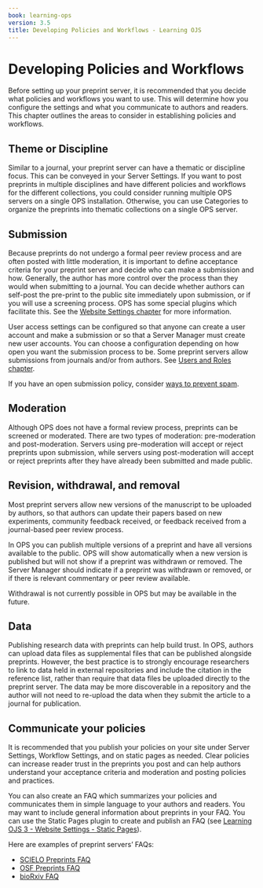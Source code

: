```yaml
---
book: learning-ops
version: 3.5
title: Developing Policies and Workflows - Learning OJS
---
```

# Developing Policies and Workflows

Before setting up your preprint server, it is recommended that you decide what policies and workflows you want to use. This will determine how you configure the settings and what you communicate to authors and readers. This chapter outlines the areas to consider in establishing policies and workflows.

## Theme or Discipline

Similar to a journal, your preprint server can have a thematic or discipline focus. This can be conveyed in your Server Settings. If you want to post preprints in multiple disciplines and have different policies and workflows for the different collections, you could consider running multiple OPS servers on a single OPS installation. Otherwise, you can use Categories to organize the preprints into thematic collections on a single OPS server.

## Submission

Because preprints do not undergo a formal peer review process and are often posted with little moderation, it is important to define acceptance criteria for your preprint server and decide who can make a submission and how. Generally, the author has more control over the process than they would when submitting to a journal. You can decide whether authors can self-post the pre-print to the public site immediately upon submission, or if you will use a screening process. OPS has some special plugins which facilitate this. See the [Website Settings chapter](./setup#website-settings) for more information.

User access settings can be configured so that anyone can create a user account and make a submission or so that a Server Manager must create new user accounts. You can choose a configuration depending on how open you want the submission process to be. Some preprint servers allow submissions from journals and/or from authors. See [Users and Roles chapter](./users-roles).

If you have an open submission policy, consider [ways to prevent spam](/admin-guide/en/securing-your-system#managing-spam).

## Moderation

Although OPS does not have a formal review process, preprints can be screened or moderated. There are two types of moderation: pre-moderation and post-moderation. Servers using pre-moderation will accept or reject preprints upon submission, while servers using post-moderation will accept or reject preprints after they have already been submitted and made public.

## Revision, withdrawal, and removal

Most preprint servers allow new versions of the manuscript to be uploaded by authors, so that authors can update their papers based on new experiments, community feedback received, or feedback received from a journal-based peer review process.

In OPS you can publish multiple versions of a preprint and have all versions available to the public. OPS will show automatically when a new version is published but will not show if a preprint was withdrawn or removed. The Server Manager should indicate if a preprint was withdrawn or removed, or if there is relevant commentary or peer review available.

Withdrawal is not currently possible in OPS but may be available in the future.

## Data

Publishing research data with preprints can help build trust. In OPS, authors can upload data files as supplemental files that can be published alongside preprints. However, the best practice is to strongly encourage researchers to link to data held in external repositories and include the citation in the reference list, rather than require that data files be uploaded directly to the preprint server. The data may be more discoverable in a repository and the author will not need to re-upload the data when they submit the article to a journal for publication.

## Communicate your policies

It is recommended that you publish your policies on your site under Server Settings, Workflow Settings, and on static pages as needed. Clear policies can increase reader trust in the preprints you post and can help authors understand your acceptance criteria and moderation and posting policies and practices.

You can also create an FAQ which summarizes your policies and communicates them in simple language to your authors and readers. You may want to include general information about preprints in your FAQ. You can use the Static Pages plugin to create and publish an FAQ (see [Learning OJS 3 - Website Settings - Static Pages](/learning-ojs/en/settings-website#static-pages)).

Here are examples of preprint servers’ FAQs:

- [SCIELO Preprints FAQ](https://preprints.scielo.org/index.php/scielo/faq)
- [OSF Preprints FAQ](https://help.osf.io/hc/en-us/articles/360019930493-Preprint-FAQs)
- [bioRxiv FAQ](https://www.biorxiv.org/about/FAQ)
